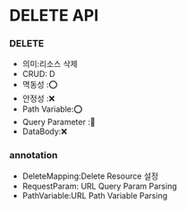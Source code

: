 # DELETE API

### DELETE

- 의미:리소스 삭제
- CRUD: D
- 멱동성 ::o:
- 안정성 ::x:
- Path Variable::o:
- Query Parameter ::small_red_triangle:
- DataBody::x: 

### annotation

- DeleteMapping:Delete Resource 설정
- RequestParam: URL Query Param Parsing
- PathVariable:URL Path Variable Parsing